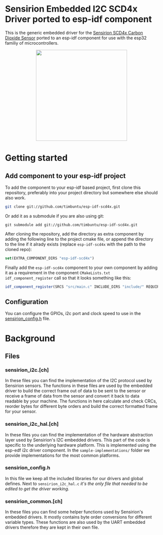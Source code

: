 # Sensirion Embedded I2C SCD4x Driver ported to esp-idf component

This is the generic embedded driver for the [Sensirion SCD4x Carbon Dioxide Sensor](https://www.sensirion.com/scd4x/) ported to an esp-idf component for use with the esp32 familiy of microcontrollers.

[<center><img src="images/SCD4x.png" width="300px"></center>](https://sensirion.com/my-scd-ek)

# Getting started

## Add component to your esp-idf project

To add the component to your esp-idf based project, first clone this repository, preferably into your project directory but somewhere else should also work. 
```bash
git clone git://github.com/timbuntu/esp-idf-scd4x.git
```

Or add it as a submodule if you are also using git:
```
git submodule add git://github.com/timbuntu/esp-idf-scd4x.git
```

After cloning the repository, add the directory as extra component by adding the following line to the project cmake file, or append the directory to the line if it alrady exists (replace `esp-idf-scd4x` with the path to the cloned repo):

```cmake
set(EXTRA_COMPONENT_DIRS "esp-idf-scd4x")
```

Finally add the `esp-idf-scd4x` component to your own component by adding it as a requirement in the component `CMakeLists.txt` `idf_component_register` call so that it looks something like this:

```cmake
idf_component_register(SRCS "src/main.c" INCLUDE_DIRS "include/" REQUIRES "esp-idf-scd4x")
```

## Configuration

You can configure the GPIOs, i2c port and clock speed to use in the [sensirion_config.h](sensirion_config.h) file.

# Background

## Files

### sensirion\_i2c.[ch]

In these files you can find the implementation of the I2C protocol used by Sensirion
sensors. The functions in these files are used by the embedded driver to build the
correct frame out of data to be sent to the sensor or receive a frame of data from
the sensor and convert it back to data readable by your machine. The functions in
here calculate and check CRCs, reorder bytes for different byte orders and build the
correct formatted frame for your sensor.

### sensirion\_i2c\_hal.[ch]

In these files you can find the implementation of the hardware abstraction layer used
by Sensirion's I2C embedded drivers. This part of the code is specific to the underlying
hardware platform. This is implemented using the esp-edf i2c driver component.
In the `sample-implementations/` folder we provide implementations for the most common
platforms.

### sensirion\_config.h

In this file we keep all the included libraries for our drivers and global defines.
Next to `sensirion_i2c_hal.c` *it's the only file that needed to be edited to get the
driver working.*

### sensirion\_common.[ch]

In these files you can find some helper functions used by Sensirion's embedded drivers.
It mostly contains byte order conversions for different variable types. These functions
are also used by the UART embedded drivers therefore they are kept in their own file.
